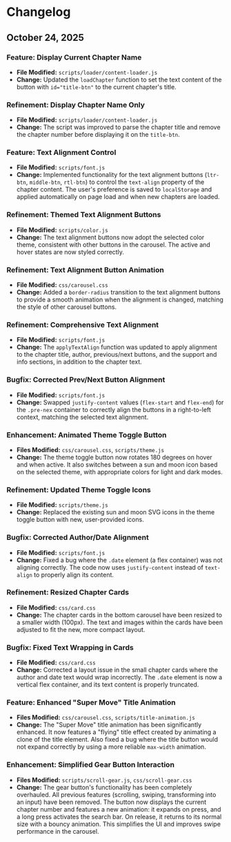 # Changelog

## October 24, 2025

### Feature: Display Current Chapter Name

- **File Modified:** `scripts/loader/content-loader.js`
- **Change:** Updated the `loadChapter` function to set the text content of the button with `id="title-btn"` to the current chapter's title.

### Refinement: Display Chapter Name Only

- **File Modified:** `scripts/loader/content-loader.js`
- **Change:** The script was improved to parse the chapter title and remove the chapter number before displaying it on the `title-btn`.

### Feature: Text Alignment Control

- **File Modified:** `scripts/font.js`
- **Change:** Implemented functionality for the text alignment buttons (`ltr-btn`, `middle-btn`, `rtl-btn`) to control the `text-align` property of the chapter content. The user's preference is saved to `localStorage` and applied automatically on page load and when new chapters are loaded.

### Refinement: Themed Text Alignment Buttons

- **File Modified:** `scripts/color.js`
- **Change:** The text alignment buttons now adopt the selected color theme, consistent with other buttons in the carousel. The active and hover states are now styled correctly.

### Refinement: Text Alignment Button Animation

- **File Modified:** `css/carousel.css`
- **Change:** Added a `border-radius` transition to the text alignment buttons to provide a smooth animation when the alignment is changed, matching the style of other carousel buttons.

### Refinement: Comprehensive Text Alignment

- **File Modified:** `scripts/font.js`
- **Change:** The `applyTextAlign` function was updated to apply alignment to the chapter title, author, previous/next buttons, and the support and info sections, in addition to the chapter text.

### Bugfix: Corrected Prev/Next Button Alignment

- **File Modified:** `scripts/font.js`
- **Change:** Swapped `justify-content` values (`flex-start` and `flex-end`) for the `.pre-nex` container to correctly align the buttons in a right-to-left context, matching the selected text alignment.

### Enhancement: Animated Theme Toggle Button

- **Files Modified:** `css/carousel.css`, `scripts/theme.js`
- **Change:** The theme toggle button now rotates 180 degrees on hover and when active. It also switches between a sun and moon icon based on the selected theme, with appropriate colors for light and dark modes.

### Refinement: Updated Theme Toggle Icons

- **File Modified:** `scripts/theme.js`
- **Change:** Replaced the existing sun and moon SVG icons in the theme toggle button with new, user-provided icons.

### Bugfix: Corrected Author/Date Alignment

- **File Modified:** `scripts/font.js`
- **Change:** Fixed a bug where the `.date` element (a flex container) was not aligning correctly. The code now uses `justify-content` instead of `text-align` to properly align its content.

### Refinement: Resized Chapter Cards

- **File Modified:** `css/card.css`
- **Change:** The chapter cards in the bottom carousel have been resized to a smaller width (100px). The text and images within the cards have been adjusted to fit the new, more compact layout.

### Bugfix: Fixed Text Wrapping in Cards

- **File Modified:** `css/card.css`
- **Change:** Corrected a layout issue in the small chapter cards where the author and date text would wrap incorrectly. The `.date` element is now a vertical flex container, and its text content is properly truncated.

### Feature: Enhanced "Super Move" Title Animation

- **Files Modified:** `css/carousel.css`, `scripts/title-animation.js`
- **Change:** The "Super Move" title animation has been significantly enhanced. It now features a "flying" title effect created by animating a clone of the title element. Also fixed a bug where the title button would not expand correctly by using a more reliable `max-width` animation.

### Enhancement: Simplified Gear Button Interaction

- **Files Modified:** `scripts/scroll-gear.js`, `css/scroll-gear.css`
- **Change:** The gear button's functionality has been completely overhauled. All previous features (scrolling, swiping, transforming into an input) have been removed. The button now displays the current chapter number and features a new animation: it expands on press, and a long press activates the search bar. On release, it returns to its normal size with a bouncy animation. This simplifies the UI and improves swipe performance in the carousel.
